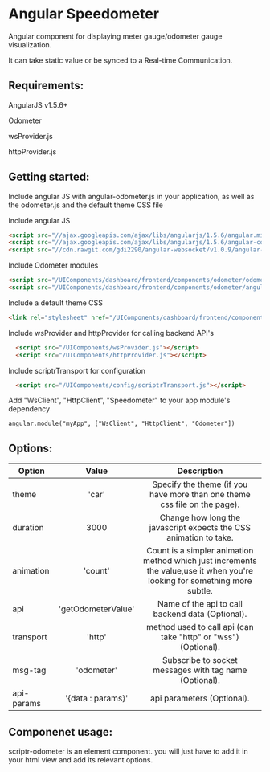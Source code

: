 # Angular Speedometer 
 
  Angular component for displaying meter gauge/odometer gauge visualization.
  
  It can take static value or be synced to a Real-time Communication. 

## Requirements:
  
  AngularJS v1.5.6+
  
  Odometer 
  
  wsProvider.js
  
  httpProvider.js
  
## Getting started:

  Include angular JS with angular-odometer.js in your application, as well as the odometer.js and the default theme CSS file

  Include angular JS
  
  ```html
  <script src="//ajax.googleapis.com/ajax/libs/angularjs/1.5.6/angular.min.js"></script>
  <script src="//ajax.googleapis.com/ajax/libs/angularjs/1.5.6/angular-cookies.js"></script>
  <script src="//cdn.rawgit.com/gdi2290/angular-websocket/v1.0.9/angular-websocket.min.js"></script>
  ```
  Include Odometer modules
   
  ```html
  <script src="/UIComponents/dashboard/frontend/components/odometer/odometer.min.js"></script>
  <script src="/UIComponents/dashboard/frontend/components/odometer/angular.odometer.min.js"></script>
  ```
  
  Include a default theme CSS
  ```html
  <link rel="stylesheet" href="/UIComponents/dashboard/frontend/components/odometer/odometer.car.css">
  ```
  
  Include wsProvider and httpProvider for calling backend API's
  
  ```html
    <script src="/UIComponents/wsProvider.js"></script>
    <script src="/UIComponents/httpProvider.js"></script>
  ```
  
  Include scriptrTransport for configuration
  
  ```html
    <script src="/UIComponents/config/scriptrTransport.js"></script>
  ```
  
  Add "WsClient", "HttpClient", "Speedometer" to your app module's dependency
  
  ```
  angular.module("myApp", ["WsClient", "HttpClient", "Odometer"])
  ```
  
## Options:

| Option        | Value   | Description   |
| ------------- |:-------------:|:-------------:|
  theme     | 'car'	 |Specify the theme (if you have more than one theme css file on the page).
  duration     | 3000	 |Change how long the javascript expects the CSS animation to take.
  animation     | 'count'	 | Count is a simpler animation method which just increments the value,use it when you're looking for something more subtle.
  api       | 'getOdometerValue'    | 	Name of the api to call backend data (Optional).					 
  transport |  'http'     | 	method used to call api (can take "http" or "wss") (Optional).		 
  msg-tag   | 'odometer'      | 	Subscribe to socket messages with tag name (Optional).		     
  api-params  | '{data : params}'       | 	api parameters (Optional).  					
  
  
## Componenet usage:

scriptr-odometer is an element component. you will just have to add it in your html view and add its relevant options.



